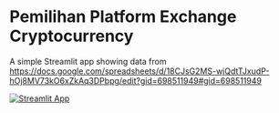 # Pemilihan Platform Exchange Cryptocurrency

A simple Streamlit app showing data from https://docs.google.com/spreadsheets/d/18CJsG2MS-wjQdtTJxudP-hOj8MV73kO6xZkAq3DPbpg/edit?gid=698511949#gid=698511949 

[![Streamlit App](https://static.streamlit.io/badges/streamlit_badge_black_white.svg)](https://movies-dataset-template.streamlit.app/)
